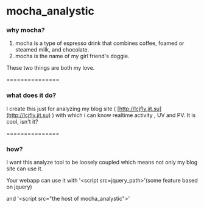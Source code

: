 mocha_analystic
===============
### why mocha?

1. mocha is a type of espresso drink that combines coffee, foamed or steamed milk, and chocolate.
2. mocha is the name of my girl friend's doggie.

These two things are both my love.

===============
### what does it do?

I create this just for analyzing my blog site ( [http://lcjfly.jit.su](http://lcjfly.jit.su) ) with which i can know realtime activity , UV and PV.
It is cool, isn't it?

===============
### how?

I want this analyze tool to be loosely coupled which means not only my blog site can use it.

Your webapp can use it with '\<script src=jquery_path></script>'(some feature based on jquery) 

and '\<script src="the host of mocha_analystic"></script>' 
